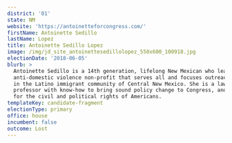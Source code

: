```yaml
---
district: '01'
state: NM
website: 'https://antoinetteforcongress.com/'
firstName: Antoinette Sedillo
lastName: Lopez
title: Antoinette Sedillo Lopez
image: /img/jd_site_antoinettesedillolopez_550x600_100918.jpg
electionDate: '2018-06-05'
blurb: >
  Antoinette Sedillo is a 14th generation, lifelong New Mexican who leads an
  anti-domestic violence non-profit that serves all and focuses outreach efforts
  in the Latino immigrant community of Central New Mexico. She is a law
  professor with know-how to bring sound policy change to Congress, and advocate
  for the civil and political rights of Americans.
templateKey: candidate-fragment
electionType: primary
office: house
incumbent: false
outcome: Lost
---
```

